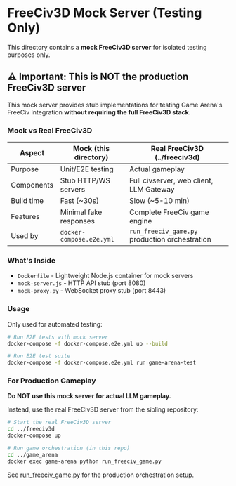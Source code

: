 # FreeCiv3D Mock Server (Testing Only)

This directory contains a **mock FreeCiv3D server** for isolated testing purposes only.

## ⚠️ Important: This is NOT the production FreeCiv3D server

This mock server provides stub implementations for testing Game Arena's FreeCiv integration **without requiring the full FreeCiv3D stack**.

### Mock vs Real FreeCiv3D

| Aspect | Mock (this directory) | Real FreeCiv3D (../freeciv3d) |
|--------|----------------------|-------------------------------|
| Purpose | Unit/E2E testing | Actual gameplay |
| Components | Stub HTTP/WS servers | Full civserver, web client, LLM Gateway |
| Build time | Fast (~30s) | Slow (~5-10 min) |
| Features | Minimal fake responses | Complete FreeCiv game engine |
| Used by | `docker-compose.e2e.yml` | `run_freeciv_game.py` production orchestration |

### What's Inside

- `Dockerfile` - Lightweight Node.js container for mock servers
- `mock-server.js` - HTTP API stub (port 8080)
- `mock-proxy.py` - WebSocket proxy stub (port 8443)

### Usage

Only used for automated testing:

```bash
# Run E2E tests with mock server
docker-compose -f docker-compose.e2e.yml up --build

# Run E2E test suite
docker-compose -f docker-compose.e2e.yml run game-arena-test
```

### For Production Gameplay

**Do NOT use this mock server for actual LLM gameplay.**

Instead, use the real FreeCiv3D server from the sibling repository:

```bash
# Start the real FreeCiv3D server
cd ../freeciv3d
docker-compose up

# Run game orchestration (in this repo)
cd ../game_arena
docker exec game-arena python run_freeciv_game.py
```

See [run_freeciv_game.py](../../run_freeciv_game.py) for the production orchestration setup.
